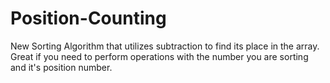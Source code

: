 # Position-Counting
New Sorting Algorithm that utilizes subtraction to find its place in the array. Great if you need to perform operations with the number you are sorting and it's position number. 
